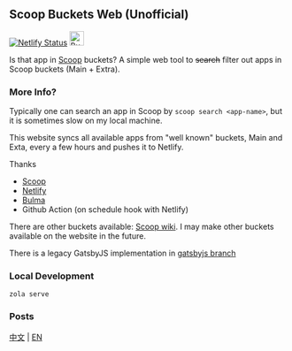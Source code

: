 ## Scoop Buckets Web (Unofficial)

[![Netlify Status](https://api.netlify.com/api/v1/badges/965df306-a386-4e0b-9351-ee2bdb712857/deploy-status)](https://scoop.airbrain.app)
<a href='https://ko-fi.com/J3J113VYZ' target='_blank'><img height='26' style='border:0px;' src='https://az743702.vo.msecnd.net/cdn/kofi2.png?v=2' border='0' alt='Buy Me a Coffee at ko-fi.com' /></a>

Is that app in [Scoop](https://scoop.sh) buckets? 
A simple web tool to ~~search~~ filter out apps in Scoop buckets (Main + Extra).

### More Info?
Typically one can search an app in Scoop by `scoop search <app-name>`, but it is sometimes slow on my local machine.

This website syncs all available apps from "well known" buckets,  Main and Exta, every a few hours and pushes it to Netlify.

Thanks
* [Scoop](https://scoop.sh)
* [Netlify](https://https://www.netlify.com/)
* [Bulma](https://bulma.io/)
* Github Action (on schedule hook with Netlify)

There are other buckets available: [Scoop wiki](https://github.com/lukesampson/scoop/wiki/Buckets). I may make other buckets available on the website in the future.

There is a legacy GatsbyJS implementation in [gatsbyjs branch](https://github.com/yibum/scoop-buckets-web-netlify/tree/gatsbyjs)

### Local Development
`zola serve`

### Posts
[中文](https://blog.yibu.org/posts/2020/03/17/netlify-scoop-search-deployment/) | [EN](https://blog.yibu.org/en/posts/2020/03/17/netlify-scoop-search-deployment/)
